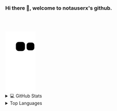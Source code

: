 <div>
  <h3>Hi there 👋, welcome to notauserx's github. </h3>
  
  <a href="https://git.io/typing-svg"><img src="https://notauserx-readme-typing-svg-mn.herokuapp.com?duration=2000&color=4778F7&lines=Full+stack+developer.;Building+things+for+the+web.;%E2%99%A5+Open+source." alt="" /></a>
  
  <br />
  
  <img alt="github contribution snake animation" src="https://github.com/notauserx/notauserx/blob/output/github-contribution-grid-snake.svg">
  <details> 
    <summary>💻 GitHub Stats</summary>
    <br />
    <a href="#">
      <img src="https://github-readme-stats-notauserx.vercel.app/api?username=notauserx&count_private=true&theme=dark&show_icons=true&hide_border=true" />
    </a>
   </details>
   
   <details> 
   <summary>Top Languages</summary>
    <br />
    <a href="#">
      <img align="center" src="https://github-readme-stats-notauserx.vercel.app/api/top-langs/?username=notauserx&layout=compact&theme=dark&hide_title=true&langs_count=8&hide_border=true&card_width=400&hide=jupyter%20notebook" />
    </a>    
  </details>
  
</div>
<!--
**notauserx/notauserx** is a ✨ _special_ ✨ repository because its `README.md` (this file) appears on your GitHub profile.

Here are some ideas to get you started:

- 🔭 I’m currently working on ...
- 🌱 I’m currently learning ...
- 👯 I’m looking to collaborate on ...
- 🤔 I’m looking for help with ...
- 💬 Ask me about ...
- 📫 How to reach me: ...
- 😄 Pronouns: ...
- ⚡ Fun fact: ...

![notauserx's GitHub stats](https://github-readme-stats-notauserx.vercel.app/api?username=notauserx&count_private=true&theme=dark&show_icons=true&hide_border=true)
  </br>
  </br>
  [![Top Langs](https://github-readme-stats-notauserx.vercel.app/api/top-langs/?username=notauserx&layout=compact&theme=dark&hide_title=true&langs_count=8&hide_border=true&card_width=600)](https://github.com/notauserx)
  <img src="http://github-readme-stats-ml2l6g7pr-notauserx.vercel.app/api/top-langs/?username=notauserx&layout=compact&theme=dark&hide_title=true&langs_count=8&hide_border=true&card_width=400&hide=jupyter%20notebook" />
   
-->
